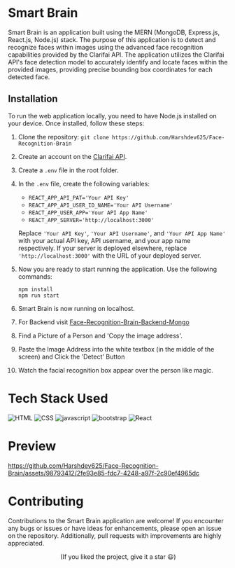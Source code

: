 # Smart Brain

Smart Brain is an application built using the MERN (MongoDB, Express.js, React.js, Node.js) stack. The purpose of this application is to detect and recognize faces within images using the advanced face recognition capabilities provided by the Clarifai API. The application utilizes the Clarifai API's face detection model to accurately identify and locate faces within the provided images, providing precise bounding box coordinates for each detected face.

## Installation

To run the web application locally, you need to have Node.js installed on your device. Once installed, follow these steps:

1. Clone the repository: `git clone https://github.com/Harshdev625/Face-Recognition-Brain`
2. Create an account on the [Clarifai API](https://clarifai.com/).
3. Create a `.env` file in the root folder.
4. In the `.env` file, create the following variables:
   - `REACT_APP_API_PAT='Your API Key'`
   - `REACT_APP_API_USER_ID_NAME='Your API Username'`
   - `REACT_APP_USER_APP='Your API App Name'`
   - `REACT_APP_SERVER='http://localhost:3000'`

   Replace `'Your API Key'`, `'Your API Username'`, and `'Your API App Name'` with your actual API key, API username, and your app name respectively. If your server is deployed elsewhere, replace `'http://localhost:3000'` with the URL of your deployed server.

5. Now you are ready to start running the application. Use the following commands:
   ``` shell
   npm install
   npm run start
   ```

6. Smart Brain is now running on localhost.

7. For Backend visit [Face-Recognition-Brain-Backend-Mongo](https://github.com/Harshdev625/Face-Recognition-Brain-Backend-Mongo)
8. Find a Picture of a Person and 'Copy the image address'.
9. Paste the Image Address into the white textbox (in the middle of the screen) and Click the 'Detect' Button
10. Watch the facial recognition box appear over the person like magic.

# Tech Stack Used
![HTML](https://github.com/Harshdev625/Face-Recognition-Brain/assets/98793412/ace2021c-62ef-4854-b7f2-732afa9b9c66)
![CSS](https://github.com/Harshdev625/Face-Recognition-Brain/assets/98793412/94a44a9c-ef80-488d-967d-daa3ae13e201)
![javascript](https://github.com/Harshdev625/Face-Recognition-Brain/assets/98793412/73b36ddd-02bb-4508-8c84-57834435f04d)
![bootstrap](https://github.com/Harshdev625/Face-Recognition-Brain/assets/98793412/b07ea413-996a-431b-a1de-c398af6fe546)
![React](https://github.com/Harshdev625/Face-Recognition-Brain/assets/98793412/ddf1fda1-720f-4e89-9f18-3aa3d8e2fb94)

# Preview
https://github.com/Harshdev625/Face-Recognition-Brain/assets/98793412/2fe93e85-fdc7-4248-a97f-2c90ef4965dc

# Contributing
Contributions to the Smart Brain application are welcome! If you encounter any bugs or issues or have ideas for enhancements, please open an issue on the repository. Additionally, pull requests with improvements are highly appreciated.

<p align='center'>
(If you liked the project, give it a star 😃)
</p>
